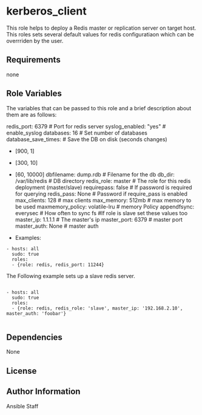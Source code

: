 kerberos_client
========

This role helps to deploy a Redis master or replication server on target host. This roles sets several default values for redis configuratiaon which can be overrriden by the user.


Requirements
------------

none

Role Variables
--------------

The variables that can be passed to this role and a brief description about them are as follows:

redis_port: 6379                           # Port for redis server
syslog_enabled: "yes"                      # enable_syslog
databases: 16                              # Set number of databases
database_save_times:                       # Save the DB on disk (seconds changes)
  - [900, 1]
  - [300, 10]
  - [60, 10000]
dbfilename: dump.rdb                       # Filename for the db
db_dir: /var/lib/redis                     # DB directory
redis_role: master                         # The role for this redis deployment (master/slave)
requirepass: false                         # If password is required for querying
redis_pass: None                           # Password if require_pass is enabled
max_clients: 128                           # max clients
max_memory: 512mb                          # max memory to be used
maxmemory_policy: volatile-lru             # memory Policy
appendfsync: everysec                      # How often to sync fs
#If role is slave set these values too
master_ip: 1.1.1.1                         # The master's ip
master_port: 6379                          # master port
master_auth: None                          # master auth

- Examples:

```
- hosts: all
  sudo: true
  roles:
  - {role: redis, redis_port: 11244}

```
The Following example sets up a slave redis server.

```

- hosts: all
  sudo: true
  roles:
  - {role: redis, redis_role: 'slave', master_ip: '192.168.2.10', master_auth: 'foobar'}


```



Dependencies
------------

None

License
-------


Author Information
------------------
Ansible Staff


